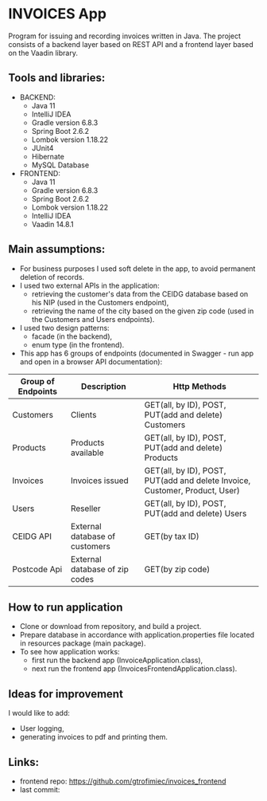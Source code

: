 # INVOICES App
Program for issuing and recording invoices written in Java.
The project consists of a backend layer based on REST API and a frontend layer based on the Vaadin library.

## Tools and libraries:
- BACKEND:
  - Java 11
  - IntelliJ IDEA
  - Gradle version 6.8.3
  - Spring Boot 2.6.2
  - Lombok version 1.18.22
  - JUnit4
  - Hibernate
  - MySQL Database
- FRONTEND:
  - Java 11
  - Gradle version 6.8.3
  - Spring Boot 2.6.2
  - Lombok version 1.18.22
  - IntelliJ IDEA
  - Vaadin 14.8.1

## Main assumptions:
- For business purposes I used soft delete in the app, to avoid permanent deletion of records.
- I used two external APIs in the application:
  - retrieving the customer's data from the CEIDG database based on his NIP (used in the Customers endpoint),
  - retrieving the name of the city based on the given zip code (used in the Customers and Users endpoints).
- I used two design patterns:
  - facade (in the backend),
  - enum type (in the frontend). 
- This app has 6 groups of endpoints (documented in Swagger - run app and open in a browser API documentation):

| Group of Endpoints | Description                    | 	Http Methods                                                         | 
|--------------------|--------------------------------|-----------------------------------------------------------------------|
| Customers          | Clients                        | GET(all, by ID), POST, PUT(add and delete) Customers                  |
| Products           | Products available             | GET(all, by ID), POST, PUT(add and delete) Products                   |
| Invoices           | Invoices issued                | GET(all, by ID), POST, PUT(add and delete Invoice, Customer, Product, User) |
| Users              | Reseller                       | GET(all, by ID), POST, PUT(add and delete) Users                      |
| CEIDG API          | External database of customers | GET(by tax ID)                                                        |
| Postcode Api       | External database of zip codes | GET(by zip code)                                                      |

## How to run application
- Clone or download from repository, and build a project.
- Prepare database in accordance with application.properties file located in resources package (main package).
- To see how application works:
  - first run the backend app (InvoiceApplication.class),
  - next run the frontend app (InvoicesFrontendApplication.class).

## Ideas for improvement
I would like to add:
- User logging,
- generating invoices to pdf and printing them.

## Links:
- frontend repo: https://github.com/gtrofimiec/invoices_frontend
- last commit: 